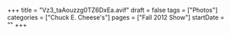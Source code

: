 +++
title = "Vz3_taAouzzg0TZ6DxEa.avif"
draft = false
tags = ["Photos"]
categories = ["Chuck E. Cheese's"]
pages = ["Fall 2012 Show"]
startDate = ""
+++

